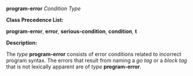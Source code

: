 **program-error** *Condition Type* 



**Class Precedence List:** 



**program-error**, **error**, **serious-condition**, **condition**, **t** 



**Description:** 



The *type* **program-error** consists of error conditions related to incorrect program syntax. The errors that result from naming a *go tag* or a *block tag* that is not lexically apparent are of *type* **program-error**. 



